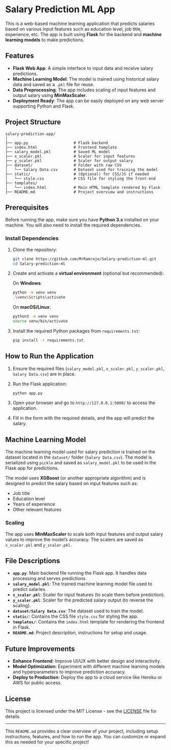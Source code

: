 # Salary Prediction ML App

This is a web-based machine learning application that predicts salaries based on various input features such as education level, job title, experience, etc. The app is built using **Flask** for the backend and **machine learning models** to make predictions.

## Features

- **Flask Web App**: A simple interface to input data and receive salary predictions.
- **Machine Learning Model**: The model is trained using historical salary data and saved as a `.pkl` file for reuse.
- **Data Preprocessing**: The app includes scaling of input features and output salary using **MinMaxScaler**.
- **Deployment Ready**: The app can be easily deployed on any web server supporting Python and Flask.

## Project Structure

```
salary-prediction-app/
│
├── app.py                    # Flask backend
├── index.html                # Frontend template
├── salary_model.pkl          # Saved ML model
├── x_scaler.pkl              # Scaler for input features
├── y_scaler.pkl              # Scaler for output salary
├── dataset/                  # Folder with raw CSV
│   └── Salary Data.csv       # Dataset used for training the model
├── static/                   # (Optional) for CSS/JS if needed
│   └── style.css             # CSS file for styling the front-end
├── templates/
│   └── index.html            # Main HTML template rendered by Flask
├── README.md                 # Project overview and instructions
```

## Prerequisites

Before running the app, make sure you have **Python 3.x** installed on your machine. You will also need to install the required dependencies.

### Install Dependencies

1. Clone the repository:

   ```bash
   git clone https://github.com/MrRamraje/Salary-prediction-ml.git
   cd Salary-prediction-ml
   ```

2. Create and activate a **virtual environment** (optional but recommended):

   On **Windows**:
   ```bash
   python -m venv venv
   .\venv\Scripts\activate
   ```

   On **macOS/Linux**:
   ```bash
   python3 -m venv venv
   source venv/bin/activate
   ```

3. Install the required Python packages from `requirements.txt`:

   ```bash
   pip install -r requirements.txt
   ```

## How to Run the Application

1. Ensure the required files (`salary_model.pkl`, `x_scaler.pkl`, `y_scaler.pkl`, `Salary Data.csv`) are in place.

2. Run the Flask application:

   ```bash
   python app.py
   ```

3. Open your browser and go to `http://127.0.0.1:5000/` to access the application.

4. Fill in the form with the required details, and the app will predict the salary.

## Machine Learning Model

The machine learning model used for salary prediction is trained on the dataset located in the `dataset/` folder (`Salary Data.csv`). The model is serialized using `pickle` and saved as `salary_model.pkl` to be used in the Flask app for predictions.

The model uses **XGBoost** (or another appropriate algorithm) and is designed to predict the salary based on input features such as:
- Job title
- Education level
- Years of experience
- Other relevant features

### Scaling

The app uses **MinMaxScaler** to scale both input features and output salary values to improve the model’s accuracy. The scalers are saved as `x_scaler.pkl` and `y_scaler.pkl`.

## File Descriptions

- **`app.py`**: Main backend file running the Flask app. It handles data processing and serves predictions.
- **`salary_model.pkl`**: The trained machine learning model file used to predict salaries.
- **`x_scaler.pkl`**: Scaler for input features (to scale them before prediction).
- **`y_scaler.pkl`**: Scaler for the predicted salary output (to reverse the scaling).
- **`dataset/Salary Data.csv`**: The dataset used to train the model.
- **`static/`**: Contains the CSS file `style.css` for styling the app.
- **`templates/`**: Contains the `index.html` template for rendering the frontend in Flask.
- **`README.md`**: Project description, instructions for setup and usage.

## Future Improvements

- **Enhance Frontend**: Improve UI/UX with better design and interactivity.
- **Model Optimization**: Experiment with different machine learning models and hyperparameters to improve prediction accuracy.
- **Deploy to Production**: Deploy the app to a cloud service like Heroku or AWS for public access.

## License

This project is licensed under the MIT License - see the [LICENSE](LICENSE) file for details.

---

This `README.md` provides a clear overview of your project, including setup instructions, features, and how to run the app. You can customize or expand this as needed for your specific project!
